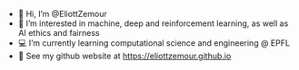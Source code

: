 - 👋 Hi, I’m @EliottZemour
- 👀 I’m interested in machine, deep and reinforcement learning, as well as AI ethics and fairness
- :computer: I’m currently learning computational science and engineering @ EPFL
- :deciduous_tree: See my github website at https://eliottzemour.github.io


